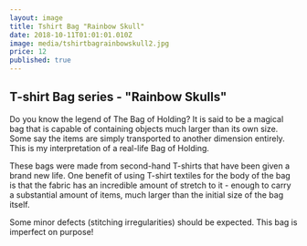 ```yaml
---
layout: image
title: Tshirt Bag "Rainbow Skull"
date: 2018-10-11T01:01:01.010Z
image: media/tshirtbagrainbowskull2.jpg
price: 12
published: true
---
```


## T-shirt Bag series - "Rainbow Skulls"

Do you know the legend of The Bag of Holding? It is said to be a magical bag that is capable of containing objects much larger than its own size. Some say the items are simply transported to another dimension entirely. This is my interpretation of a real-life Bag of Holding.

These bags were made from second-hand T-shirts that have been given a brand new life. One benefit of using T-shirt textiles for the body of the bag is that the fabric has an incredible amount of stretch to it - enough to carry a substantial amount of items, much larger than the initial size of the bag itself.

Some minor defects (stitching irregularities) should be expected. This bag is imperfect on purpose!
